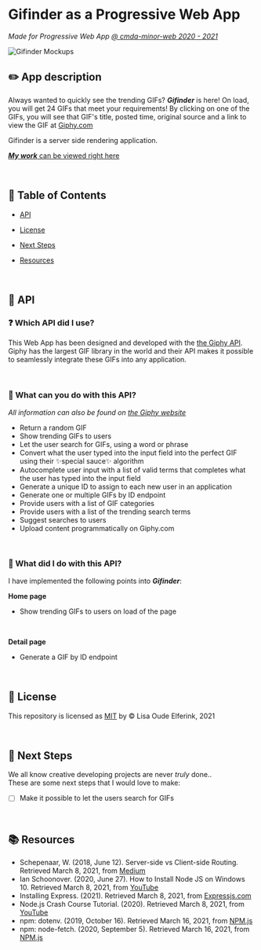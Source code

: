 # Gifinder as a Progressive Web App

_Made for Progressive Web App [@ cmda-minor-web 2020 - 2021](https://github.com/cmda-minor-web)_

![Gifinder Mockups](https://user-images.githubusercontent.com/57795294/109716112-b23b0f00-7ba4-11eb-93fd-34428f5c9a32.png)

<!-------------------------- New Paragraph -------------------------->

## :pencil2: App description

Always wanted to quickly see the trending GIFs? **_Gifinder_** is here! On load, you will get 24 GIFs that meet your requirements!
By clicking on one of the GIFs, you will see that GIF's title, posted time, original source and a link to view the GIF at [Giphy.com](https://giphy.com)

<!-- Always wanted to quickly search for a specific GIF? **_Gifinder_** is here! By simply typing a word of choice, you will get 24 GIFs that meet your requirements!
By clicking on one of the GIFs, you will see that GIF's title, posted time, original source and a link to view the GIF at [Giphy.com](https://giphy.com) -->

Gifinder is a server side rendering application.

[**_My work_** can be viewed right here](https://gifinder-pwa.herokuapp.com/)

<br/>

<!-- I have also made a [Wiki](https://github.com/lisaoude/Gifinder/wiki), where I kept a weekly log, explained some things about map, filter & reduce and made some JavaScript related annotations.

<br/>  -->

<!-------------------------- New Paragraph -------------------------->

## :pushpin: Table of Contents

<!-- - [What does this Web App do?](#gem-What-does-this-Web-App-do?) -->

- [API](#link-API)
  <!-- - [Folders & Files](#open_file_folder-Folders-&-files) -->
  <!-- - [Install](#inbox_tray-Install) -->

- [License](#closed_lock_with_key-License)
- [Next Steps](#telescope-Next-Steps)
- [Resources](#books-Resources)

<br/>

<!-------------------------- New Paragraph -------------------------->

<!-- ## :gem: What does this Web App do?

- Fetch & show the trending GIFs on load
- Fetch & show the user GIFs based on the value they haved typed into the input field
- Fetch & show the user the details of a GIF they clicked on
- Provide the user with feedback while the content is loading
- Provide the user with feedback when hovering over a GIF

<br/>  -->

<!-------------------------- New Paragraph -------------------------->

## :link: API

### :question: Which API did I use?

This Web App has been designed and developed with the [the Giphy API](https://developers.giphy.com/docs/api/).
Giphy has the largest GIF library in the world and their API makes it possible to seamlessly integrate these GIFs into any application.

<br/>

### :eyes: What can you do with this API?

_All information can also be found on [the Giphy website](https://giphy.com)_

- Return a random GIF
- Show trending GIFs to users
- Let the user search for GIFs, using a word or phrase
- Convert what the user typed into the input field into the perfect GIF using their :sparkles:special sauce:sparkles: algorithm
- Autocomplete user input with a list of valid terms that completes what the user has typed into the input field
- Generate a unique ID to assign to each new user in an application
- Generate one or multiple GIFs by ID endpoint
- Provide users with a list of GIF categories
- Provide users with a list of the trending search terms
- Suggest searches to users
- Upload content programmatically on Giphy.com

<br/>

### :raising_hand: What did I do with this API?

I have implemented the following points into **_Gifinder_**:

**Home page**

- Show trending GIFs to users on load of the page
<!-- - Let the user search for GIFs, using a word or phrase
- Show the user the gifs they searched for using a word or phrase -->

<br/>

**Detail page**

- Generate a GIF by ID endpoint

<br/>

<!-------------------------- New Paragraph -------------------------->

<!-- ## :open_file_folder: Folders & files

### Folder structure

During the development of Gifinder, I worked with modules for the first time. In my previous 'projects', as far as we can even call it that, my whopping 3 to 100 lines of JavaScript would just live in the same document. I used such little JavaScript, that it wasn't necessary to split it up at all. Because I'm obviously using MUCH more JavaScript for Gifinder, modules are great to keep everything organized. My folder & files structure for Gifinder looks like this:

![Folder & Files Structure](https://user-images.githubusercontent.com/57795294/109702534-a5aeba80-7b94-11eb-9be8-33a680f1eb2f.png)

<br/>

### Explanation folder structure

#### Assets

- Basically all code, except for my `index.html`, can be find inside this folder

<br/>

#### Scripts

- In here all my JavaScript code can be found

<br/>

#### Components

- In this folder, my folder with separate elements can be found, as well as my larger components, amde with those separate elements. In this folder my `index.js` file can also be found.

<br/>

#### Index.js

- Although this is a file and not a folder, it's definitely worth talking about. In this file I import all the separate elements made inside the `elements` folder. This way I can import these elements with way less code in my other files. An example can be found below.

##### **Example**

```js
// Messy, unnecessarily much code
import { elementOne } from "./file1.js";
import { elementTwo } from "./file2.js";
import { elementThree } from "./file3.js";
import { elementFour } from "./file4.js";
import { elementFive } from "./file5.js";
```

```js
// Clean, easily understandable code
import {
  elementOne
  elementTwo
  elementThree
  elementFour
  elementFive
  } from './index.js'
```

<br/>

#### Config

- In this folder, my `config.js` files can be found. In this file I export variables, such as the url and key I need for my API.

<br/>

#### Modules

- The `getData.js` file inside this folder does just what its name says: get the data. It fetches either the trending gifs on load, or fetches the gifs that the user has searched for using their input in to the input field.
- The `reloadHome.js` file inside this folder reloads the content on the home page after a request has been made. It makes sure to delete the previously loaded content before shaowing the new content.

<br/>

#### Routes

- The routes folder contains my ``router.js` file, where all possible routes are handled by the router. Because I use routie as my router, there's also a `routie.min.js` file. This file is provided for by Routie, and does not contain self-written code.

<br/>

#### Views

- The views folder contains all the pages that are rendered after a request has been made. These two pages use the imports from the `index.js` file in order to build all the HTML from scratch.

<br/>

#### States

- The states folder contains the loading state, which is shown during the loading of the gifs.

<br/>

#### Main.js

- This file is used to trigger the router and get Gifinder started.

<br/> -->

<!-------------------------- New Paragraph -------------------------->

<!-- ## :inbox_tray: Install

### 1. :dancers: Cone this repo

Before we can get started, we'll need to clone this repo.
This can be done by typing the following line of code into your terminal:

`git clone https://github.com/lisaoude/Gifinder`

<br/>

### 2. :computer: Install an http server

Next, we will have to install an http server.
Type the following line of code into your terminal:

`npm install http-server`

<br/>

### 3. :running: Run the app with our http server

This can be done by typing the following line of code into your terminal:

`htpp-server PATH-TO-DIRECTORY/Gifinder`

<br/>

### 4. :globe_with_meridians: Open browser and navigate to localhost

Almost done! We just need to navigate to the localhost in the browser.

`http://127.0.0.1:5500/`

<br/> -->

<!-------------------------- New Paragraph -------------------------->

## :closed_lock_with_key: License

This repository is licensed as [MIT](https://github.com/lisaoude/progressive-web-apps-2021/blob/master/LICENSE) by © Lisa Oude Elferink, 2021

<br/>

<!-------------------------- New Paragraph -------------------------->

## :telescope: Next Steps

We all know creative developing projects are never _truly_ done..  
These are some next steps that I would love to make:

- [ ] Make it possible to let the users search for GIFs

<!-- - Make it possible for the user to save gifs, in the following ways:

  - Save the gifs to a favorites list
  - Save the gifs to a special collection, which the user can name themselves (e.g. funny gifs, cat gifs, etc.)
  - Save the gifs to their device (download)

- Give Gifinder a random mode

  - Returns a random GIF o the user after a button press

- Autocomplete user input with a list of valid terms that completes what the user has typed into the input field

- Provide users with a list of GIF categories
- Provide users with a list of the trending search terms
- Suggest searches to users -->

<br/>

<!-------------------------- New Paragraph -------------------------->

## :books: Resources

- Schepenaar, W. (2018, June 12). Server-side vs Client-side Routing. Retrieved March 8, 2021, from [Medium](https://medium.com/@wilbo/server-side-vs-client-side-routing-71d710e9227f)
- Ian Schoonover. (2020, June 27). How to Install Node JS on Windows 10. Retrieved March 8, 2021, from [YouTube](https://www.youtube.com/watch?v=AuCuHvgOeBY)
- Installing Express. (2021). Retrieved March 8, 2021, from [Expressjs.com](http://expressjs.com/en/starter/installing.html)
- Node.js Crash Course Tutorial. (2020). Retrieved March 8, 2021, from [YouTube](https://www.youtube.com/playlist?list=PL4cUxeGkcC9jsz4LDYc6kv3ymONOKxwBU)
- npm: dotenv. (2019, October 16). Retrieved March 16, 2021, from [NPM.js](https://www.npmjs.com/package/dotenv)
- npm: node-fetch. (2020, September 5). Retrieved March 16, 2021, from [NPM.js](https://www.npmjs.com/package/node-fetch)

<!-- In this course we will convert the client side web application previously made Web App From Scratch into a server side rendered application. We also add functionalities based on the Service Worker and turn the application into a Progressive Web App. Ultimately we are going to implement a series of optimisations to improve the performance of the application.

## Learning goals
- _You understand the difference between client side and server side rendering and you can apply server side rendering
in your application_
- _You understand how a Service Worker works and you can implement it in your application._
- _You understand how the critical render path works and how you can optimize it for a better runtime and / or perceived performance._

[Rubric with learning goals](https://icthva.sharepoint.com/:x:/r/sites/FDMCI_EDU__CMD20_21_Minor_Web_5i7j73jt/_layouts/15/Doc.aspx?sourcedoc=%7B276F53A7-2531-4006-8AD2-08C9A82D3A11%7D&file=PWA%202021%20Rubric.xlsx&action=edit&mobileredirect=true&wdPreviousSession=92686bea-446f-40e3-9303-33fa3f832b82&wdOrigin=TEAMS-ELECTRON.teams.undefined)

## Program

### Week 1 - Server Side Rendering 📡

Goal: Render web pages server side

[Exercises](https://github.com/cmda-minor-web/progressive-web-apps-2021/blob/master/course/week-1.md)
[Server Side Rendering - slides Declan Rek](https://github.com/cmda-minor-web/progressive-web-apps-1920/blob/master/course/cmd-2021-server-side-rendering.pdf)


### Week 2 - Progressive Web App 🚀

Goals: Convert application to a Progressive Web App

[Exercises](https://github.com/cmda-minor-web/progressive-web-apps-2021/blob/master/course/week-2.md)
[Progressive Web Apps - slides Declan Rek](https://github.com/cmda-minor-web/progressive-web-apps-1920/blob/master/course/cmd-2020-progressive-web-apps.pdf)


### Week 3 - Critical Rendering Path 📉

Doel: Optimize the Critical Rendering Path
[Exercises](https://github.com/cmda-minor-web/progressive-web-apps-2021/blob/master/course/week-3.md)
[Critical Rendering Path - slides Declan Rek](https://github.com/cmda-minor-web/progressive-web-apps-1920/blob/master/course/cmd-2020-critical-rendering-path.pdf) -->

<!--

Notes Node.js Crash Course

## #2 - Node.js Basics
### Browser VS Node
In the browser
- Window is the global object
  - Like window.setTimeout
  - Window can be left out, because its presence is implied

In node
- Window is **not** the global object
  - **Global** is the global object
  - Represents the global context in a node environment


### Global object
As can be seen above, the global object in node is different from the global object in window.
This means that most of the things in the window object we can't excess in node, such as DOM methods like the querySelector.


### Dirname & Filename
- dirname = directory name
  - gets the absolute path of the current folder that the file is in

- filename
  - gets the absolute path of the current folder that the file is in **WITH** the file name added on


## #3 - Clients & Servers
### IP addresses and domains
GET Request
- Is made every time we go to a different webpage, either by a link or typing it directly into the address bar
- We're sending a **GET Request** to the server to get a certain resource (like an HTML webpage)
  - Communication via HTTP

POST Request
- Used to send data to a server from something like a webform


### Creating a server
In node, you manually create a server which lives on the back-end of your website.
This server listens for requests from the browser and then decide what responses to send to the browser.


### Localhost & Port numbers
Localhost
- Like a domain name you'd use on the web

Port numbers
- Like a door into a computer



## #4 - Requests & Responses
### Request object

### Response object
- What we use to send a response to the browser

-->
